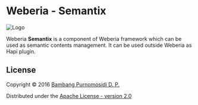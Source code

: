 Weberia - Semantix
==================

![Logo](images/logo-semantix.png)

Weberia **Semantix** is a component of Weberia framework which can be used as semantic contents management. It can be used outside Weberia as Hapi plugin.

## License

Copyright © 2016 [Bambang Purnomosidi D. P.](http://bpdp.xyz)

Distributed under the [Apache License - version 2.0](http://www.apache.org/licenses/LICENSE-2.0.html)
